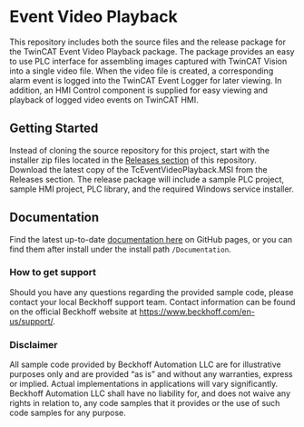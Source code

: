 # Event Video Playback

This repository includes both the source files and the release package for the TwinCAT Event Video Playback package. The package provides an easy to use PLC interface for assembling images captured with TwinCAT Vision into a single video file. When the video file is created, a corresponding alarm event is logged into the TwinCAT Event Logger for later viewing. In addition, an HMI Control component is supplied for easy viewing and playback of logged video events on TwinCAT HMI.

## Getting Started

Instead of cloning the source repository for this project, start with the installer zip files located in the [Releases section](https://github.com/Beckhoff-USA-Community/TC_EventVideoPlayback/releases) of this repository. Download the latest copy of the TcEventVideoPlayback.MSI from the Releases section. The release package will include a sample PLC project, sample HMI project, PLC library, and the required Windows service installer.

## Documentation

Find the latest up-to-date [documentation here](https://Beckhoff-USA-Community.github.io/TC_EventVideoPlayback/) on GitHub pages, or you can find them after install under the install path ```/Documentation```.





### How to get support

Should you have any questions regarding the provided sample code, please contact your local Beckhoff support team. Contact information can be found on the official Beckhoff website at https://www.beckhoff.com/en-us/support/.

### Disclaimer

All sample code provided by Beckhoff Automation LLC are for illustrative purposes only and are provided “as is” and without any warranties, express or implied. Actual implementations in applications will vary significantly. Beckhoff Automation LLC shall have no liability for, and does not waive any rights in relation to, any code samples that it provides or the use of such code samples for any purpose.
